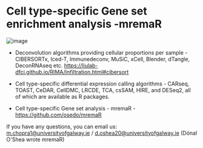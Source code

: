 # Cell type-specific Gene set enrichment analysis -mremaR

![image](https://github.com/user-attachments/assets/db0b0479-0a3e-466d-9c47-a29cfddd22cf)

- Deconvolution algorithms providing cellular proportions per sample - 
CIBERSORTx, Iced-T, Immunedeconv, MuSiC, xCell, Blender, dTangle, DeconRNAseq etc. 
https://liulab-dfci.github.io/RIMA/Infiltration.html#cibersort

- Cell type-specific differential expression calling algorithms - 
CARseq, TOAST, CeDAR, CellDMC, LRCDE, TCA, csSAM, HIRE, and DESeq2, all of which are available as R packages.

- Cell type-specific Gene set analysis - 
mremaR - https://github.com/osedo/mremaR


If you have any questions, you can email us:
m.chopra1@universityofgalway.ie / d.oshea20@universityofgalway.ie (Dónal O'Shea wrote mremaR)


